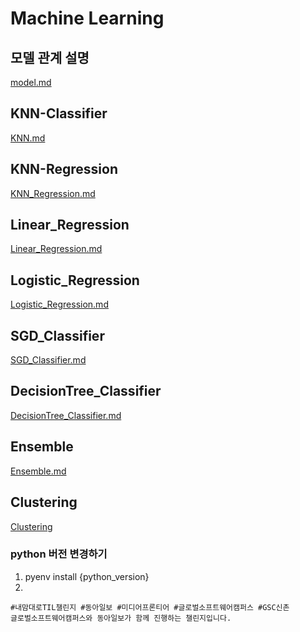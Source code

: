 # Machine Learning

## 모델 관계 설명
[model.md](/model_describe/model.md)

## KNN-Classifier
[KNN.md](/model_describe/KNN.md)

## KNN-Regression
[KNN_Regression.md](/model_describe/KNN_Regression.md)

## Linear_Regression
[Linear_Regression.md](/model_describe/Linear_Regression.md)

## Logistic_Regression
[Logistic_Regression.md](/model_describe/Logistic_Regression.md)

## SGD_Classifier
[SGD_Classifier.md](/model_describe/SGD_Classifier.md)

## DecisionTree_Classifier
[DecisionTree_Classifier.md](/model_describe/DecisionTree_Classifier.md)

## Ensemble
[Ensemble.md](/model_describe/Ensenble.md)

## Clustering
[Clustering](/model_describe/Clustering.md)

### python 버전 변경하기
1. pyenv install {python_version}
2. 

```
#내맘대로TIL챌린지 #동아일보 #미디어프론티어 #글로벌소프트웨어캠퍼스 #GSC신촌
글로벌소프트웨어캠퍼스와 동아일보가 함께 진행하는 챌린지입니다.
```